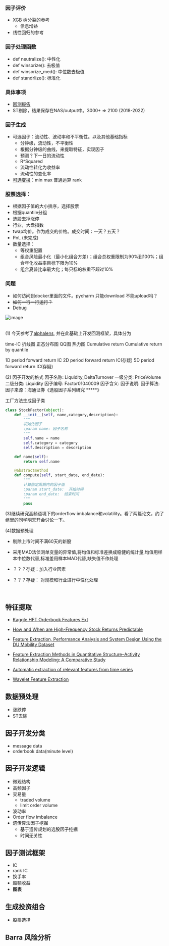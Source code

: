 
### 因子评价
* XGB 树分裂的参考
   * 信息增益 
* 线性回归的参考
### 因子处理函数
* def neutralize(): 中性化
* def winsorize(): 去极值
* def winsorize_med(): 中位数去极值
* def standrlize(): 标准化
### 具体事项
* [回测报告](https://github.com/AutoAlpha2022/AutoAlpha/issues/1)
* ST剔除，结果保存在NAS/output中。3000+ => 2100 (2018-2022)
### 因子生成
* 可选因子：流动性、波动率和不平衡性。以及其他基础指标
  * 分钟级，流动性，不平衡性
  * 根据分钟级的曲线，来提取特征，实现因子
  * 预测？下一日的流动性
  * R^Squared
  * 流动性转化为收益率
  * 流动性的变化率
* [可选变换](https://github.com/AutoAlpha2022/AutoAlpha/issues/2)：min max 普通运算 rank
### 股票选择：
* 根据因子值的大小排序，选择股票
* 根据quantile分组
* 选股去掉涨停
* 行业，大盘指数
* twap均价。作为成交的价格。成交时间：一天？五天？
* PnL (未完成) 
* 数量选择：
    * 等权重配置
    * 组合风险最小化（最小化组合方差）；组合总权重限制为90%到100%；组合年化收益率目标下限为10%
    * 组合夏普比率最大化；每只标的权重不超过10%
### 问题
* 如何访问到docker里面的文件。pycharm 只能download 不能upload吗？
* ~~如何一行一行运行？~~
* Debug

![image](https://user-images.githubusercontent.com/121123877/209524199-c230df48-d9ad-4f14-84e9-dcd096833183.png)


</br> </hr>
(1) 今天参考了[alphalens](https://github.com/quantopian/alphalens), 并在此基础上开发回测框架，具体分为

time-IC 折线图
正态分布图
QQ图
热力图
Cumulative return 
Cumulative return by quantile

1D period forward return IC
2D period forward return IC(存疑)
5D period forward return IC(存疑)

(2) 因子开发的格式
因子名称: Liquidity_DeltaTurnover
一级分类: PriceVolume
二级分类: Liquidity
因子编号: Factor01040009
因子含义: 
因子说明:
因子算法:
因子来源：海通证券《选股因子系列研究 *****》

工厂方法生成因子类

```python
class StockFactor(object):
    def __init__(self, name,category,description):
        """
        初始化因子
        :param name: 因子名称
        """
        self.name = name
        self.category = category
        self.description = description

    def name(self):
        return self.name

    @abstractmethod
    def compute(self, start_date, end_date):
        """
        计算指定周期内的因子值
        :param start_date:  开始时间
        :param end_date:  结束时间
        """
        pass
```



(3)继续研究高频语境下的orderflow imbalance和volatility。看了两篇论文，约了组里的同学明天开会讨论一下。

(4)数据预处理

* 剔除上市时间不满60天的新股

* 采用MAD法侦测单变量的异常值,将均值和标准差换成稳健的统计量,均值用样本中位数代替,标准差用样本MAD代替,缺失值不作处理
* ？？？存疑：加入行业因素
* ？？？存疑： 对规模和行业进行中性化处理





</hr></br>

## 特征提取
* [Kaggle HFT Orderbook Features Ext](https://www.kaggle.com/code/luiscl/hft-orderbook-features-ext)

* [How and When are High-Frequency Stock Returns Predictable](https://papers.ssrn.com/sol3/papers.cfm?abstract_id=4095405)
* [Feature Extraction, Performance Analysis and System Design Using the DU Mobility Dataset](https://ieeexplore.ieee.org/document/8434226)
* [Feature Extraction Methods in Quantitative Structure–Activity Relationship Modeling: A Comparative Study](https://ieeexplore.ieee.org/document/9078111)
* [Automatic extraction of relevant features from time series](https://github.com/blue-yonder/tsfresh)

* [Wavelet Feature Extraction](https://github.com/AutoAlpha2022/AutoAlpha/issues/4)

## 数据预处理

* 涨跌停
* ST去除

## 因子开发分类

* message data
* orderbook data(minute level)

## 因子开发逻辑

* 微观结构
* 高频因子
* 交易量
  * traded volume
  * limit order volume
* 波动率 
* Order flow imbalance
* 遗传算法因子挖掘
  * 基于遗传规划的选股因子挖掘
  * 时间无关性

## 因子测试框架

* IC
* rank IC
* 换手率
* 超额收益
* **图表**

## 生成投资组合

* 股票选择

## Barra 风险分析

